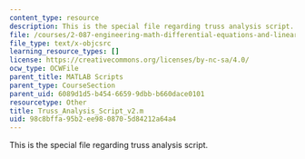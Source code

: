 ```yaml
---
content_type: resource
description: This is the special file regarding truss analysis script.
file: /courses/2-087-engineering-math-differential-equations-and-linear-algebra-fall-2014/98c8bffa95b2ee9808705d84212a64a4_Truss_Analysis_Script_v2.m
file_type: text/x-objcsrc
learning_resource_types: []
license: https://creativecommons.org/licenses/by-nc-sa/4.0/
ocw_type: OCWFile
parent_title: MATLAB Scripts
parent_type: CourseSection
parent_uid: 6089d1d5-b454-6659-9dbb-b660dace0101
resourcetype: Other
title: Truss_Analysis_Script_v2.m
uid: 98c8bffa-95b2-ee98-0870-5d84212a64a4
---
```

This is the special file regarding truss analysis script.